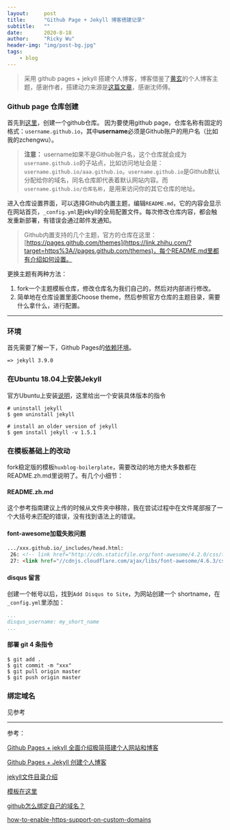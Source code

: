 ```yaml
---
layout:     post
title:      "Github Page + Jekyll 博客搭建记录"
subtitle:   ""
date:       2020-8-18
author:     "Ricky Wu"
header-img: "img/post-bg.jpg"
tags:
    - blog
---
```


> 采用 github pages + jekyll 搭建个人博客，博客借鉴了[黄玄](https://huangxuan.me/)的个人博客主题，感谢作者，搭建动力来源是[这篇文章](https://momomoxiaoxi.com/2016/10/22/Websecurity/)，感谢沈师傅。

### Github page 仓库创建

首先到[这里](https://github.com/new)，创建一个github仓库。 因为要使用github page，仓库名称有固定的格式：`username.github.io`，其中**username**必须是Github账户的用户名（比如我的zchengwu）。

> **注意：** username如果不是Github账户名，这个仓库就会成为`username.github.io`的子站点，比如访问地址会是：`username.github.io/aaa.github.io`。`username.github.io`是Github默认分配给你的域名，同名仓库即代表着默认网站内容。而`username.github.io/仓库名称`，是用来访问你的其它仓库的地址。

进入仓库设置界面，可以选择Github内置主题，编辑`README.md`，它的内容会显示在网站首页，`_config.yml`是jekyll的全局配置文件。每次修改仓库内容，都会触发重新部署，有错误会通过邮件发通知。

> Github内置支持的几个主题，官方的仓库在这里：[https://pages.github.com/themes](https://link.zhihu.com/?target=https%3A//pages.github.com/themes)，每个README.md里都有介绍如何设置。

更换主题有两种方法：

1. fork一个主题模板仓库，修改仓库名为我们自己的，然后对内部进行修改。
2. 简单地在仓库设置里面Choose theme，然后参照官方仓库的主题目录，需要什么拿什么，进行配置。

---

###  环境

首先需要了解一下，Github Pages的[依赖环境](https://pages.github.com/versions/)。

``` 
=> jekyll 3.9.0
```

### 在Ubuntu 18.04上安装Jekyll

官方Ubuntu上安装[说明](https://jekyllrb.com/docs/installation/ubuntu/)，这里给出一个安装具体版本的指令

```
# uninstall jekyll
$ gem uninstall jekyll

# install an older version of jekyll
$ gem install jekyll -v 1.5.1
```

### 在模板基础上的改动

fork稳定版的模板`huxblog-boilerplate`，需要改动的地方绝大多数都在README.zh.md里说明了。有几个小细节：

#### README.zh.md

这个参考指南建议上传的时候从文件夹中移除，我在尝试过程中在文件尾部报了一个大括号未匹配的错误，没有找到语法上的错误。

#### font-awesome加载失败问题

```html
.../xxx.github.io/_includes/head.html:
 26: <!-- link href="http://cdn.staticfile.org/font-awesome/4.2.0/css/font-awesome.min.css" rel="stylesheet" type="text/css" -->
 27: <link href="//cdnjs.cloudflare.com/ajax/libs/font-awesome/4.6.3/css/font-awesome.min.css" rel="stylesheet" type="text/css">
```

#### disqus 留言

创建一个帐号以后，找到`Add Disqus to Site`，为网站创建一个 shortname，在`_config.yml`里添加：

```yml
...
disqus_username: my_short_name
...
```

#### 部署 git 4 条指令

```
$ git add .
$ git commit -m "xxx"
$ git pull origin master
$ git push origin master
```

### 绑定域名

见参考

---

参考：

[Github Pages + jekyll 全面介绍极简搭建个人网站和博客](https://zhuanlan.zhihu.com/p/51240503)

[Github Pages + Jekyll 创建个人博客](https://www.jianshu.com/p/37a9719ef3d0)

[jekyll文件目录介绍](https://jekyllrb.com/docs/structure/)

[模板在这里](http://huangxuan.me/huxblog-boilerplate/)

[github怎么绑定自己的域名？](https://www.zhihu.com/question/31377141)

[how-to-enable-https-support-on-custom-domains](https://github.community/t/how-to-enable-https-support-on-custom-domains/10351)